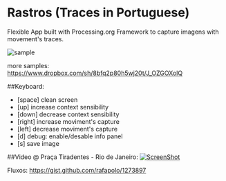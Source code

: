 Rastros (Traces in Portuguese)
=======
Flexible App built with Processing.org Framework to capture imagens with movement's traces.

![sample](http://extrapolo.com/docs/rastro.jpg)

more samples:
https://www.dropbox.com/sh/8bfq2p80h5wj20t/J_OZGOXolQ

##Keyboard:

+ [space] clean screen
+ [up] increase context sensibility
+ [down] decrease context sensibility
+ [right] increase moviment's capture
+ [left] decrease moviment's capture
+ [d] debug: enable/desable info panel
+ [s] save image

##Video @ Praça Tiradentes - Rio de Janeiro:
[![ScreenShot](http://b.vimeocdn.com/ts/340/530/340530845_640.jpg)](http://vimeo.com/49355849)

Fluxos: https://gist.github.com/rafapolo/1273897
